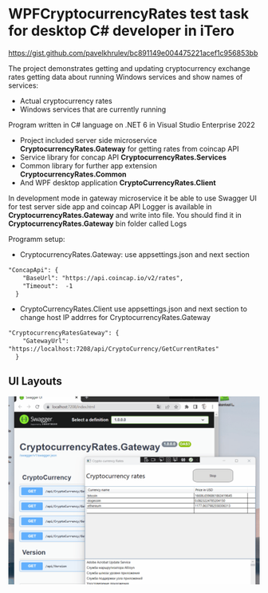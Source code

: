 # WPFCryptocurrencyRates test task for desktop C# developer in iTero

https://gist.github.com/pavelkhrulev/bc891149e004475221acef1c956853bb

The project demonstrates getting and updating cryptocurrency exchange rates getting data about running Windows services and show names of services:
- Actual cryptocurrency rates
- Windows services that are currently running

Program written in C# language on .NET 6 in Visual Studio Enterprise 2022
- Project included server side microservice **CryptocurrencyRates.Gateway** for getting rates from coincap API
- Service library for concap API **CryptocurrencyRates.Services**
- Common library for further app extension **CryptocurrencyRates.Common**
- And WPF desktop application **CryptoCurrencyRates.Client**

In development mode in gateway microservice it be able to use Swagger UI for test server side app and coincap API
Logger is available in **CryptocurrencyRates.Gateway** and write into file. 
You should find it in **CryptocurrencyRates.Gateway** bin folder called Logs

Programm setup:
- CryptocurrencyRates.Gateway: use appsettings.json and next section
```
"ConcapApi": {
    "BaseUrl": "https://api.coincap.io/v2/rates",
    "Timeout":  -1 
  }
```
  
- CryptoCurrencyRates.Client use appsettings.json and next section to change host IP addrres for CryptocurrencyRates.Gateway
```
"CryptocurrencyRatesGateway": {
    "GatewayUrl": "https://localhost:7208/api/CryptoCurrency/GetCurrentRates"
  }
```
  
  ## UI Layouts
  
  ![](currencyRates.gif)
